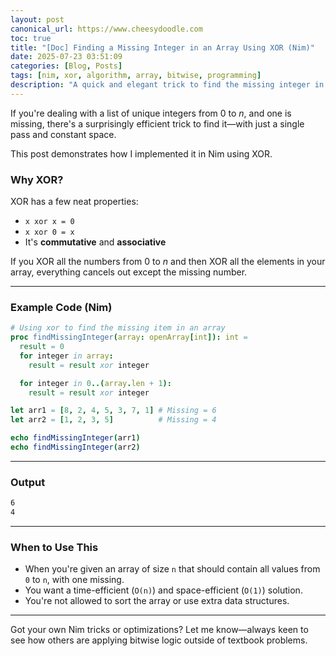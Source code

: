 ```yaml
---
layout: post
canonical_url: https://www.cheesydoodle.com
toc: true
title: "[Doc] Finding a Missing Integer in an Array Using XOR (Nim)"
date: 2025-07-23 03:51:09
categories: [Blog, Posts]
tags: [nim, xor, algorithm, array, bitwise, programming]
description: "A quick and elegant trick to find the missing integer in a sequence using XOR in Nim."
---
```


If you're dealing with a list of unique integers from 0 to _n_, and one is missing, there's a surprisingly efficient trick to find it—with just a single pass and constant space.

This post demonstrates how I implemented it in Nim using XOR.

### Why XOR?

XOR has a few neat properties:

- `x xor x = 0`
- `x xor 0 = x`
- It's **commutative** and **associative**

If you XOR all the numbers from 0 to _n_ and then XOR all the elements in your array, everything cancels out except the missing number.

---

### Example Code (Nim)

```nim
# Using xor to find the missing item in an array
proc findMissingInteger(array: openArray[int]): int =
  result = 0
  for integer in array:
    result = result xor integer

  for integer in 0..(array.len + 1):
    result = result xor integer

let arr1 = [8, 2, 4, 5, 3, 7, 1] # Missing = 6
let arr2 = [1, 2, 3, 5]          # Missing = 4

echo findMissingInteger(arr1)
echo findMissingInteger(arr2)
```

---

### Output

```bash
6
4
```

---

### When to Use This

- When you're given an array of size `n` that should contain all values from `0` to `n`, with one missing.
- You want a time-efficient (`O(n)`) and space-efficient (`O(1)`) solution.
- You're not allowed to sort the array or use extra data structures.

---

Got your own Nim tricks or optimizations? Let me know—always keen to see how others are applying bitwise logic outside of textbook problems.
